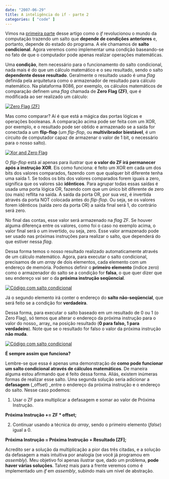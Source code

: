```yaml
---
date: "2007-06-29"
title: A inteligência do if - parte 2
categories: [ "code" ]
---
```

Vimos na [primeira parte](/a-inteligencia-do-if-parte-1) desse artigo como o _if_ revolucionou o mundo da computação trazendo um salto que **depende de condições anteriores** e, portanto, depende do estado do programa. A ele chamamos de **salto condicional**. Agora veremos como implementar uma condição baseando-se no fato de que o computador pode apenas realizar operações matemáticas.

Uma **condição**, item necessário para o funcionamento do salto condicional, nada mais é do que um cálculo matemático e o seu resultado, sendo o salto **dependente desse resultado**. Geralmente o resultado usado é uma _flag_ definida pela arquitetura como o armazenador de resultado para cálculo matemático. Na plataforma 8086, por exemplo, os cálculos matemáticos de comparação definem uma _flag_ chamada de **Zero Flag (ZF)**, que é modificada ao ser realizado um cálculo:

[![Zero Flag (ZF)](http://i.imgur.com/rSK6hdc.gif)](/images/zero-flag.gif)

Mas como comparar? Aí é que está a mágica das portas lógicas e operações booleanas. A comparação acima pode ser feita com um XOR, por exemplo, e o resultado pode ser obtido e armazenado se a saída for conectada a um **flip-flop** (um _flip-flop_, ou **multivibrador biestável**, é um circuito de computador capaz de armazenar o valor de 1 bit, o necessário para o nosso salto).

[![Xor and Zero Flag](http://i.imgur.com/dqOLmWR.gif)](/images/xor-flip-flop.gif)

O _flip-flop_ está aí apenas para ilustrar que **o valor do ZF irá permanecer após a instrução XOR**. Eis como funciona: é feito um XOR em cada um dos bits dos valores comparados, fazendo com que qualquer bit diferente tenha uma saída 1. Se todos os bits dos valores comparados forem iguais a zero, significa que os valores são **idênticos**. Para agrupar todas essas saídas é usada uma porta lógica OR, fazendo com que um único bit diferente de zero (ou mais) reflita na saída. A saída da porta OR, por sua vez, é invertida através da porta NOT colocada antes do _flip-flop_. Ou seja, se os valores forem idênticos (saída zero da porta OR) a saída final será 1, do contrário será zero.

No final das contas, esse valor será armazenado na _flag_ ZF. Se houver alguma diferença entre os valores, como foi o caso no exemplo acima, o valor final será o um invertido, ou seja, zero. Esse valor armazenado pode ser usado nas próximas instruções para realizar o salto, que dependerá do que estiver nessa _flag_.

Dessa forma temos o nosso resultado realizado automaticamente através de um cálculo matemático. Agora, para executar o salto condicional, precisamos de um _array_ de dois elementos, cada elemento com um endereço de memória. Podemos definir o **primeiro elemento** (índice zero) como o armazenador do salto se a condição for **falsa**, o que quer dizer que seu endereço vai ser o da **próxima instrução seqüencial**.

[![Código com salto condicional](http://i.imgur.com/ZgNRuRp.gif)](/images/codigo-salto-condicional.gif)

Já o segundo elemento irá conter o endereço do **salto não-seqüencial**, que será feito se a condição for **verdadeira**.

Dessa forma, para executar o salto baseado em um resultado de 0 ou 1 (o Zero Flag), só temos que alterar o endereço da próxima instrução para o valor do nosso_ array_ na posição resultado (**0 para falso, 1 para verdadeiro**). Note que se o resultado for falso o valor da próxima instrução **não muda**.

[![Código com salto condicional](http://i.imgur.com/vtMjqoh.gif)](/images/codigo-salto-condicional2.gif)

**É sempre assim que funciona?**

Lembre-se que essa é apenas uma demonstração de **como pode funcionar um salto condicional através de cálculos matemáticos**. De maneira alguma estou afirmando que é feito dessa forma. Aliás, existem inúmeras formas de realizar esse salto. Uma segunda solução seria adicionar a **defasagem** (_offset) _entre o endereço da próxima instrução e o endereço do salto. Nesse caso podemos:

1. Usar o ZF para multiplicar a defasagem e somar ao valor de Próxima Instrução.

**Próxima Instrução += ZF * offset;**

2. Continuar usando a técnica do _array_, sendo o primeiro elemento (_false_) igual a 0.

**Próxima Instrução = Próxima Instrução + Resultado [ZF];**

Acredito ser a solução da multiplicação a pior das três citadas, e a solução da defasagem a mais intuitiva por analogia (se você já programou em _assembly_). Meu objetivo foi apenas ilustrar que, dado um problema, **pode haver várias soluções**. Talvez mais para a frente veremos como é implementado um _if_ em _assembly_, subindo mais um nível de abstração.
